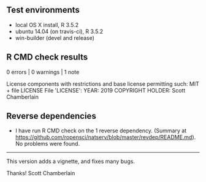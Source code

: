 ## Test environments

* local OS X install, R 3.5.2
* ubuntu 14.04 (on travis-ci), R 3.5.2
* win-builder (devel and release)

## R CMD check results

0 errors | 0 warnings | 1 note

   License components with restrictions and base license permitting such:
     MIT + file LICENSE
   File 'LICENSE':
     YEAR: 2019
     COPYRIGHT HOLDER: Scott Chamberlain

## Reverse dependencies

* I have run R CMD check on the 1 reverse dependency. (Summary at <https://github.com/ropensci/natserv/blob/master/revdep/README.md>). No problems were found.

---

This version adds a vignette, and fixes many bugs.

Thanks!
Scott Chamberlain
